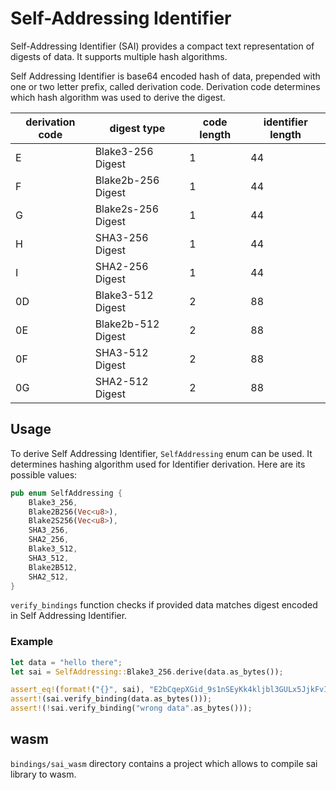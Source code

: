# Self-Addressing Identifier

Self-Addressing Identifier (SAI) provides a compact text representation of digests of data.
It supports multiple hash algorithms.

Self Addressing Identifier is base64 encoded hash of data, prepended with
one or two letter prefix, called derivation code. Derivation code determines
which hash algorithm was used to derive the digest.

| derivation code| digest type 		| code length 	| identifier length	|
|---------------|-------------------|---------------|-------------------|
| E				| Blake3-256 Digest | 1				| 44 				|
| F 			| Blake2b-256 Digest| 1				| 44				|
| G				| Blake2s-256 Digest| 1				| 44				|
| H				| SHA3-256 Digest 	| 1				| 44				|
| I				| SHA2-256 Digest	| 1				| 44				|
| 0D			| Blake3-512 Digest | 2				| 88				|
| 0E			| Blake2b-512 Digest| 2				| 88				|
| 0F			| SHA3-512 Digest 	| 2				| 88				|
| 0G			| SHA2-512 Digest	| 2				| 88				|

## Usage

To derive Self Addressing Identifier, `SelfAddressing` enum can be used. It
determines hashing algorithm used for Identifier derivation.  Here are its
possible values:

```rust
pub enum SelfAddressing {
    Blake3_256,
    Blake2B256(Vec<u8>),
    Blake2S256(Vec<u8>),
    SHA3_256,
    SHA2_256,
    Blake3_512,
    SHA3_512,
    Blake2B512,
    SHA2_512,
}
```

`verify_bindings` function checks if provided data matches digest encoded in Self Addressing Identifier.

### Example
```rust
let data = "hello there";
let sai = SelfAddressing::Blake3_256.derive(data.as_bytes());

assert_eq!(format!("{}", sai), "E2bCqepXGid_9s1nSEyKk4kljbl3GULx5JjkFvIwJ8sk");
assert!(sai.verify_binding(data.as_bytes()));
assert!(!sai.verify_binding("wrong data".as_bytes()));
```

## wasm
`bindings/sai_wasm` directory contains a project which allows to compile sai library to wasm.
